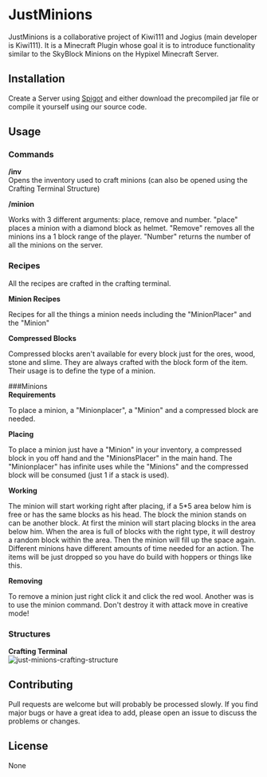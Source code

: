# JustMinions

JustMinions is a collaborative project of Kiwi111 and Jogius (main developer is  Kiwi111). It is a Minecraft Plugin
whose goal it is to introduce functionality similar to the SkyBlock Minions on the Hypixel Minecraft Server.

## Installation

Create a Server using [Spigot](https://getbukkit.org/get/Fpt2yFn7HRTrot5uE1b8NFWtpQlYITgK) and either download the
precompiled jar file or compile it yourself using our source code.

## Usage

### Commands
**/inv**  
Opens the inventory used to craft minions (can also be opened using the Crafting Terminal Structure)

**/minion**

Works with 3 different arguments: place, remove and number. "place" places a minion with a
diamond block as helmet. "Remove" removes all the minions ins a 1 block range 
of the player. "Number" returns the number of all the minions on the server.
### Recipes
All the recipes are crafted in the crafting terminal.  

**Minion Recipes**

Recipes for all the things a minion needs including the "MinionPlacer" and the "Minion"

**Compressed Blocks**

Compressed blocks aren't available for every block just for the ores, wood, stone and slime. They are always
crafted with the block form of the item. Their usage is to define the type of a minion.

###Minions   
**Requirements**

To place a minion, a "Minionplacer", a "Minion" and a compressed block are needed.

**Placing**

To place a minion just have a "Minion" in your inventory, a compressed block in you off hand
and the "MinionsPlacer" in the main hand. The "Minionplacer" has infinite uses while the "Minions" and
the compressed block will be consumed (just 1 if a stack is used).

**Working**

The minion will start working right after placing, if a 5*5 area below him is free or has the same blocks
as his head. The block the minion stands on can be another block. At first the minion will start placing
blocks in the area below him. When the area is full of blocks with the right type, it will destroy a random
block within the area. Then the minion will fill up the space again. Different minions have different amounts
of time needed for an action. The items will be just dropped so you have do build with hoppers or things like
this.

**Removing**

To remove a minion just right click it and click the red wool. Another was is to use the minion command.
Don't destroy it with attack move in creative mode!
### Structures
**Crafting Terminal**  
![just-minions-crafting-structure](https://themakowskis.de/content/just-minions-crafting-structure.png)

## Contributing
Pull requests are welcome but will probably be processed slowly. If you find major bugs or have a great idea to add,
please open an issue to discuss the problems or changes.

## License
None